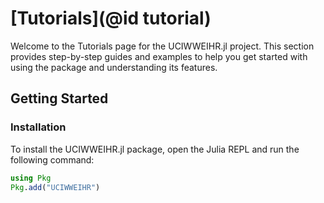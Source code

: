 # [Tutorials](@id tutorial)

Welcome to the Tutorials page for the UCIWWEIHR.jl project. This section provides step-by-step guides and examples to help you get started with using the package and understanding its features.

## Getting Started

### Installation

To install the UCIWWEIHR.jl package, open the Julia REPL and run the following command:

```julia
using Pkg
Pkg.add("UCIWWEIHR")
```